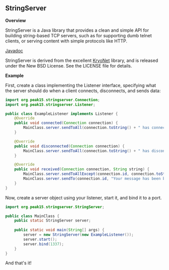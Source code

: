 StringServer
---

**Overview**

StringServer is a Java library that provides a clean and simple API for building string-based TCP servers, such as for supporting dumb telnet clients, or serving content with simple protocols like HTTP.

[Javadoc](http://www.peak15.org/stringserver/)

StringServer is derived from the excellent [KryoNet](http://code.google.com/p/kryonet/) library, and is released under the New BSD License. See the LICENSE file for details.

**Example**

First, create a class implementing the Listener interface, specifying what the server should do when a client connects, disconnects, and sends data:

```java
import org.peak15.stringserver.Connection;
import org.peak15.stringserver.Listener;

public class ExampleListener implements Listener {
	@Override
	public void connected(Connection connection) {
		MainClass.server.sendToAll(connection.toString() + " has connected.");
	}

	@Override
	public void disconnected(Connection connection) {
		MainClass.server.sendToAll(connection.toString() + " has disconnected.");
	}

	@Override
	public void received(Connection connection, String string) {
		MainClass.server.sendToAllExcept(connection.id, connection.toString() + " says: " + string);
		MainClass.server.sendTo(connection.id, "Your message has been broadcasted.");
	}
}
```

Now, create a server object using your listener, start it, and bind it to a port.

```java
import org.peak15.stringserver.StringServer;

public class MainClass {
	public static StringServer server;
	
	public static void main(String[] args) {
		server = new StringServer(new ExampleListener());
		server.start();
		server.bind(1337);
	}
}
```

And that's it!
